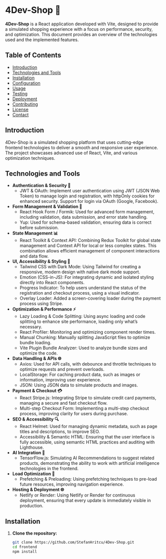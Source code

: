 # 4Dev-Shop 🛒

**4Dev-Shop** is a React application developed with Vite, designed to provide a simulated shopping experience with a focus on performance, security, and optimization. This document provides an overview of the technologies used and the implemented features.

## Table of Contents

- [Introduction](#introduction)
- [Technologies and Tools](#technologies-and-tools)
- [Installation](#installation)
- [Configuration](#configuration)
- [Usage](#usage)
- [Testing](#testing)
- [Deployment](#deployment)
- [Contributing](#contributing)
- [License](#license)
- [Contact](#contact)

## Introduction

4Dev-Shop is a simulated shopping platform that uses cutting-edge frontend technologies to deliver a smooth and responsive user experience. The project showcases advanced use of React, Vite, and various optimization techniques.

## Technologies and Tools

- **Authentication & Security 🔐**
  - JWT & OAuth: Implement user authentication using JWT (JSON Web Token) to manage login and registration, with httpOnly cookies for enhanced security. Support for login via OAuth (Google, Facebook).
- **Form Management & Validation 📝**
  - React Hook Form / Formik: Used for advanced form management, including validation, data submission, and error state handling.
  - Yup: Used for schema-based validation, ensuring data is correct before submission.
- **State Management 📊**
  - React Toolkit & Context API: Combining Redux Toolkit for global state management and Context API for local or less complex states. This combination allows efficient management of component interactions and data flow.
- **UI, Accessibility & Styling 🎨**
  - Tailwind CSS with Dark Mode: Using Tailwind for creating a responsive, modern design with native dark mode support.
  - Emotion (CSS-in-JS): For integrating dynamic and isolated styling directly into React components.
  - Progress Indicator: To help users understand the status of the registration and checkout process, using a visual indicator.
  - Overlay Loader: Added a screen-covering loader during the payment process using Stripe.
- **Optimization & Performance ⚡**
  - Lazy Loading & Code Splitting: Using async loading and code splitting to enhance site performance, loading only what’s necessary.
  - React Profiler: Monitoring and optimizing component render times.
  - Manual Chunking: Manually splitting JavaScript files to optimize bundle loading.
  - Vite Plugin Bundle Analyzer: Used to analyze bundle sizes and optimize the code.
- **Data Handling & APIs 🌐**
  - Axios: Used for API calls, with debounce and throttle techniques to optimize requests and prevent overloads.
  - LocalStorage: For caching product data, such as images or information, improving user experience.
  - JSON: Using JSON data to simulate products and images.
- **Payment & Checkout 💳**
  - React Stripe.js: Integrating Stripe to simulate credit card payments, managing a secure and fast checkout flow.
  - Multi-step Checkout Form: Implementing a multi-step checkout process, improving clarity for users during purchase.
- **SEO & Accessibility 🔍**
  - React Helmet: Used for managing dynamic metadata, such as page titles and descriptions, to improve SEO.
  - Accessibility & Semantic HTML: Ensuring that the user interface is fully accessible, using semantic HTML practices and auditing with Lighthouse.
- **AI Integration 🤖**
  - TensorFlow.js: Simulating AI Recommendations to suggest related products, demonstrating the ability to work with artificial intelligence technologies in the frontend.
- **Load Optimization 🚀**
  - Prefetching & Preloading: Using prefetching techniques to pre-load future resources, improving navigation experience.
- **Hosting & Deployment 🌐**
  - Netlify or Render: Using Netlify or Render for continuous deployment, ensuring that every update is immediately visible in production.

## Installation

1. **Clone the repository:**

   ```bash
   git clone https://github.com/StefanHritcu/4Dev-Shop.git
   cd frontend
   npm install
   
